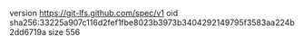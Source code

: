 version https://git-lfs.github.com/spec/v1
oid sha256:33225a907c116d2fef1fbe8023b3973b3404292149795f3583aa224b2dd6719a
size 556
